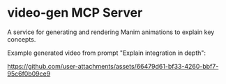 # video‑gen MCP Server

A service for generating and rendering Manim animations to explain key concepts.

Example generated video from prompt "Explain integration in depth":



https://github.com/user-attachments/assets/66479d61-bf33-4260-bbf7-95c6f0b09ce9

